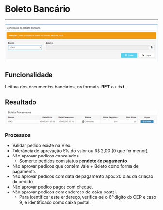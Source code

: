 # Boleto Bancário

---

![](/assets/ConciliacaoBoletoBancario_01.png)

## Funcionalidade

Leitura dos documentos bancários, no formato **.RET** ou **.txt**.

## Resultado

![](/assets/ConciliacaoBoletoBancario_02.png)

### Processos

* Validar pedido existe na Vtex.
* Tolerância de aprovação 5% do valor ou R$ 2,00 (O que for menor).
* Não aprovar pedidos cancelados.
	* Somente pedidos com status **pendete de pagamento**
* Não aprovar pedidos que contém Vale + Boleto como forma de pagamento.
* Não aprovar pedidos com data de pagamento após 20 dias da criação do pedido.
* Não aprovar pedido pagos com cheque.
* Não aprovar pedidos com endereço de caixa postal.
	* Para identificar este endereço, verifica-se o 6º digito do CEP e caso 9, é identificado como caixa postal.